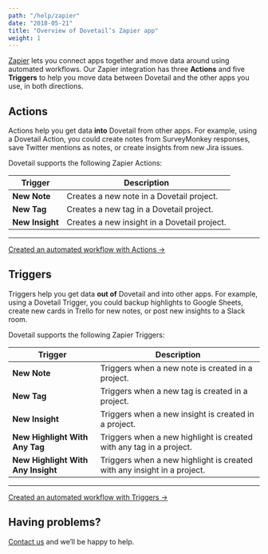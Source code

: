 ```yaml
---
path: "/help/zapier"
date: "2018-05-21"
title: "Overview of Dovetail’s Zapier app"
weight: 1
---
```


[Zapier](https://zapier.com/) lets you connect apps together and move data around using automated workflows. Our Zapier integration has three **Actions** and five **Triggers** to help you move data between Dovetail and the other apps you use, in both directions.

## Actions

Actions help you get data **into** Dovetail from other apps. For example, using a Dovetail Action, you could create notes from SurveyMonkey responses, save Twitter mentions as notes, or create insights from new Jira issues.

Dovetail supports the following Zapier Actions:

| Trigger         | Description                                  |
| --------------- | -------------------------------------------- |
| **New Note**    | Creates a new note in a Dovetail project.    |
| **New Tag**     | Creates a new tag in a Dovetail project.     |
| **New Insight** | Creates a new insight in a Dovetail project. |

---

[Created an automated workflow with Actions →](/help/zapier-actions)

## Triggers

Triggers help you get data **out of** Dovetail and into other apps. For example, using a Dovetail Trigger, you could backup highlights to Google Sheets, create new cards in Trello for new notes, or post new insights to a Slack room.

Dovetail supports the following Zapier Triggers:

| Trigger                             | Description                                                              |
| ----------------------------------- | ------------------------------------------------------------------------ |
| **New Note**                        | Triggers when a new note is created in a project.                        |
| **New Tag**                         | Triggers when a new tag is created in a project.                         |
| **New Insight**                     | Triggers when a new insight is created in a project.                     |
| **New Highlight With Any Tag**     | Triggers when a new highlight is created with any tag in a project.     |
| **New Highlight With Any Insight** | Triggers when a new highlight is created with any insight in a project. |

---

[Created an automated workflow with Triggers →](/help/zapier-triggers)

## Having problems?

[Contact us](mailto:hello@dovetailapp.com) and we’ll be happy to help.

